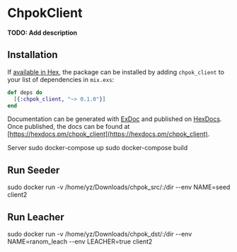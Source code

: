 # ChpokClient

**TODO: Add description**

## Installation

If [available in Hex](https://hex.pm/docs/publish), the package can be installed
by adding `chpok_client` to your list of dependencies in `mix.exs`:

```elixir
def deps do
  [{:chpok_client, "~> 0.1.0"}]
end
```

Documentation can be generated with [ExDoc](https://github.com/elixir-lang/ex_doc)
and published on [HexDocs](https://hexdocs.pm). Once published, the docs can
be found at [https://hexdocs.pm/chpok_client](https://hexdocs.pm/chpok_client).


Server
sudo docker-compose up
sudo docker-compose build

## Run Seeder
sudo docker run -v /home/yz/Downloads/chpok_src/:/dir --env NAME=seed client2

## Run Leacher
sudo docker run -v /home/yz/Downloads/chpok_dst/:/dir --env NAME=ranom_leach --env LEACHER=true client2
